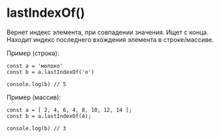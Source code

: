 # lastIndexOf()
Вернет индекс элемента, при совпадении значения. Ищет с конца.  
Находит индекс последнего вхождения элемента в строке/массиве.

Пример (строка):

    const a = 'молоко'
    const b = a.lastIndexOf('о')

    console.log(b) // 5

Пример (массив):

    const a = [ 2, 4, 6, 4, 8, 10, 12, 14 ];
    const b = a.lastIndexOf(4);

    console.log(b) // 3
